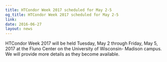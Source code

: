 ```yaml
---
title: HTCondor Week 2017 scheduled for May 2-5
og_title: HTCondor Week 2017 scheduled for May 2-5
link: 
date: 2016-06-27
layout: news
---
```


HTCondor Week 2017 will be held Tuesday, May 2 through Friday, May 5, 2017 at the Fluno Center on the University of Wisconsin- Madison campus.  We will provide more details as they become available. 
